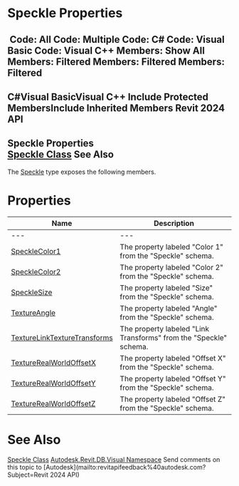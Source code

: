 # Speckle Properties

﻿
 Code: All Code: Multiple Code: C# Code: Visual Basic Code: Visual C++  Members: Show All Members: Filtered Members: Filtered Members: Filtered   
---  
C#Visual BasicVisual C++
Include Protected MembersInclude Inherited Members
Revit 2024 API  
---  
Speckle Properties  
[Speckle Class](7363bccc-b6cc-7061-5cfa-ce1be2e00b38.md "Speckle Class") See Also  
---  
The [Speckle](7363bccc-b6cc-7061-5cfa-ce1be2e00b38.md "Speckle Class") type exposes the following members.
# Properties
| Name | Description |
| --- | --- |
| --- | --- | --- |
| [SpeckleColor1](52088399-e6dc-b12b-4ed3-844af990ac28.md "SpeckleColor1 Property") | The property labeled "Color 1" from the "Speckle" schema. |
| [SpeckleColor2](f06382a9-603d-2a57-c200-ef8a4de777cc.md "SpeckleColor2 Property") | The property labeled "Color 2" from the "Speckle" schema. |
| [SpeckleSize](776a43b9-befe-593c-c35f-42c54c13ee8e.md "SpeckleSize Property") | The property labeled "Size" from the "Speckle" schema. |
| [TextureAngle](597e6c10-5024-ee17-a0f6-d8796950bdbd.md "TextureAngle Property") | The property labeled "Angle" from the "Speckle" schema. |
| [TextureLinkTextureTransforms](af71ce35-09b8-4e14-8a01-065273b47b18.md "TextureLinkTextureTransforms Property") | The property labeled "Link Transforms" from the "Speckle" schema. |
| [TextureRealWorldOffsetX](18fa7fce-0524-e25b-3f73-5a13972c832e.md "TextureRealWorldOffsetX Property") | The property labeled "Offset X" from the "Speckle" schema. |
| [TextureRealWorldOffsetY](27aba2cd-0ea0-65da-7a63-c7d3a0496b76.md "TextureRealWorldOffsetY Property") | The property labeled "Offset Y" from the "Speckle" schema. |
| [TextureRealWorldOffsetZ](27aedd9d-91c5-e00d-9831-7fce2f34c095.md "TextureRealWorldOffsetZ Property") | The property labeled "Offset Z" from the "Speckle" schema. |

# See Also
[Speckle Class](7363bccc-b6cc-7061-5cfa-ce1be2e00b38.md "Speckle Class")
[Autodesk.Revit.DB.Visual Namespace](f5a10581-6ac2-be19-0e32-f87d05bc8b83.md "Autodesk.Revit.DB.Visual Namespace")
Send comments on this topic to [Autodesk](mailto:revitapifeedback%40autodesk.com?Subject=Revit 2024 API)